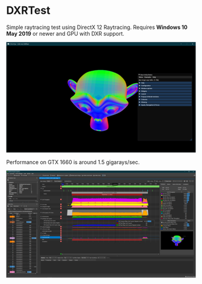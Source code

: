 # DXRTest
Simple raytracing test using DirectX 12 Raytracing. Requires <b>Windows 10 May 2019</b> or newer and GPU with DXR support.

![image](/DXRTest.png)

Performance on GTX 1660 is around 1.5 gigarays/sec.

![image](/DXRTest_Insight.png)
